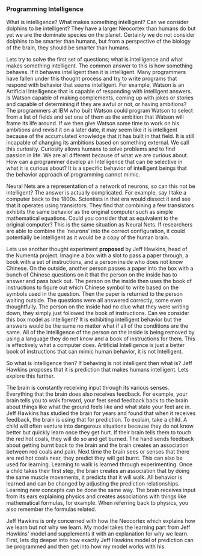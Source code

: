 ### Programming Intelligence

What is intelligence?  What makes something intelligent?  Can we consider dolphins to be intelligent?  They have a larger Neocortex than humans do but yet we are the dominate species on the planet.  Certainly we do not consider dolphins to be smarter than humans, but from a perspective of the biology of the brain, they should be smarter than humans.  

Lets try to solve the first set of questions; what is intelligence and what makes something intelligent.  The common answer to this is how something behaves.  If it behaves intelligent then it is intelligent.  Many programmers have fallen under this thought process and try to write programs that respond with behavior that seems intelligent.  For example, Watson is an Artificial Intelligence that is capable of responding with intelligent answers.  Is Watson capable of making complements, coming up with jokes or stories and capable of determining if they are awful or not, or having ambitions?  The programmers at IBM who built Watson could program Watson to select from a list of fields and set one of them as the ambition that Watson will frame its life around.  If we then give Watson some time to work on his ambitions and revisit it on a later date, it may seem like it is intelligent because of the accumulated knowledge that it has built in that field.  It is still incapable of changing its ambitions based on something external.  We call this curiosity.  Curiosity allows humans to solve problems and to find passion in life.  We are all different because of what we are curious about.  How can a programmer develop an Intelligence that can be selective in what it is curious about?  It is a specific behavior of intelligent beings that the behavior approach of programming cannot mimic.  

Neural Nets are a representation of a network of neurons, so can this not be intelligent?  The answer is actually complicated.  For example, say I take a computer back to the 1800s.  Scientists in that era would dissect it and see that it operates using transistors.  They find that combining a few transistors exhibits the same behavior as the original computer such as simple mathematical equations.  Could you consider that as equivalent to the original computer?  This is the same situation as Neural Nets.  If researchers are able to combine the 'neurons' into the correct configuration, it could potentially be intelligent as it would be a copy of the human brain.  

Lets use another thought experiment **proposed** by Jeff Hawkins, head of the Numenta project.  Imagine a box with a slot to pass a paper through, a book with a set of instructions, and a person inside who does not know Chinese.  On the outside, another person passes a paper into the box with a bunch of Chinese questions on it that the person on the inside has to answer and pass back out.  The person on the inside then uses the book of instructions to figure out which Chinese symbol to write based on the symbols used in the question.  Then the paper is returned to the person waiting outside.  The questions were all answered correctly, some even thoughtfully.  The person on the inside had no clue what they were writing down, they simply just followed the book of instructions.  Can we consider this box model as intelligent?  It is exhibiting intelligent behavior but the answers would be the same no matter what if all of the conditions are the same.  All of the intelligence of the person on the inside is being removed by using a language they do not know and a book of instructions for them.  This is effectively what a computer does.  Artificial Intelligence is just a better book of instructions that can mimic human behavior, it is not Intelligent.  

So what is intelligence then?  If behaving is not intelligent then what is?  Jeff Hawkins proposes that it is prediction that makes humans intelligent.  Lets explore this further.

The brain is constantly receiving input through its various senses.  Everything that the brain does also receives feedback.  For example, your brain tells you to walk forward, your feet send feedback back to the brain about things like what the ground feels like and what state your feet are in.  Jeff Hawkins has studied the brain for years and found that when it receives feedback, the brain is using that for prediction.  To explain, take a child.  A child will often venture into dangerous situations because they do not know better but quickly learn once they get hurt.  If their brain tells them to touch the red hot coals, they will do so and get burned.  The hand sends feedback about getting burnt back to the brain and the brain creates an association between red coals and pain.  Next time the brain sees or senses that there are red hot coals near, they predict they will get burnt.  This can also be used for learning.  Learning to walk is learned through experimenting.  Once a child takes their first step, the brain creates an association that by doing the same muscle movements, it predicts that it will walk.  All behavior is learned and can be changed by adjusting the prediction relationships.  Learning new concepts can be done the same way.  The brain receives input from its ears explaining physics and creates associations with things like mathematical formulas, for example.  When referring back to physics, you also remember the formulas related.

Jeff Hawkins is only concerned with how the Neocortex which explains how we learn but not why we learn.  My model takes the learning part from Jeff Hawkins' model and supplements it with an explanation for why we learn.  First, lets dig deeper into how exactly Jeff Hawkins model of prediction can be programmed and then get into how my model works with his.  
